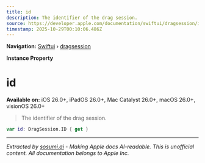 ```yaml
---
title: id
description: The identifier of the drag session.
source: https://developer.apple.com/documentation/swiftui/dragsession/id-swift.property
timestamp: 2025-10-29T00:10:06.486Z
---
```


**Navigation:** [Swiftui](/documentation/swiftui) › [dragsession](/documentation/swiftui/dragsession)

**Instance Property**

# id

**Available on:** iOS 26.0+, iPadOS 26.0+, Mac Catalyst 26.0+, macOS 26.0+, visionOS 26.0+

> The identifier of the drag session.

```swift
var id: DragSession.ID { get }
```

---

*Extracted by [sosumi.ai](https://sosumi.ai) - Making Apple docs AI-readable.*
*This is unofficial content. All documentation belongs to Apple Inc.*
